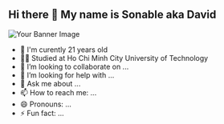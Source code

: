 ## Hi there 👋 My name is Sonable aka David

![Your Banner Image]([link-to-your-banner-image](https://pin.it/6Xzb7x1xb))

- 🔭 I'm curently 21 years old
- 👨‍🎓 Studied at Ho Chi Minh City University of Technology
- 👯 I’m looking to collaborate on ...
- 🤔 I’m looking for help with ...
- 💬 Ask me about ...
- 📫 How to reach me: ...
- 😄 Pronouns: ...
- ⚡ Fun fact: ...

